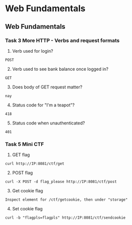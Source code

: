 # Web Fundamentals

## Web Fundamentals

### Task 3 More HTTP - Verbs and request formats

1. Verb used for login?
```
POST
```
2. Verb used to see bank balance once logged in?
```
GET
```
3. Does body of GET request matter?
```
nay
```
4. Status code for "I'm a teapot"?
```
418
```
5. Status code when unauthenticated?
```
401
```

### Task 5 Mini CTF

1. GET flag
```
curl http://IP:8081/ctf/get
```
2. POST flag
```
curl -X POST -d flag_please http://IP:8081/ctf/post
```
3. Get cookie flag
```
Inspect element for /ctf/getcookie, then under "storage"
```
4. Set cookie flag
```
curl -b "flagpls=flagpls" http://IP:8081/ctf/sendcookie
```

